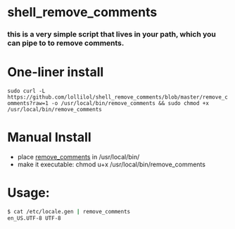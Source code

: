# shell_remove_comments

### this is a very simple script that lives in your path, which you can pipe to to remove comments.

# One-liner install

`sudo curl -L https://github.com/lollilol/shell_remove_comments/blob/master/remove_comments?raw=1 -o /usr/local/bin/remove_comments && sudo chmod +x /usr/local/bin/remove_comments`

# Manual Install
- place [remove_comments](remove_comments?raw=1) in /usr/local/bin/
- make it executable: chmod u+x /usr/local/bin/remove_comments

# Usage:
```bash
$ cat /etc/locale.gen | remove_comments
en_US.UTF-8 UTF-8
```
